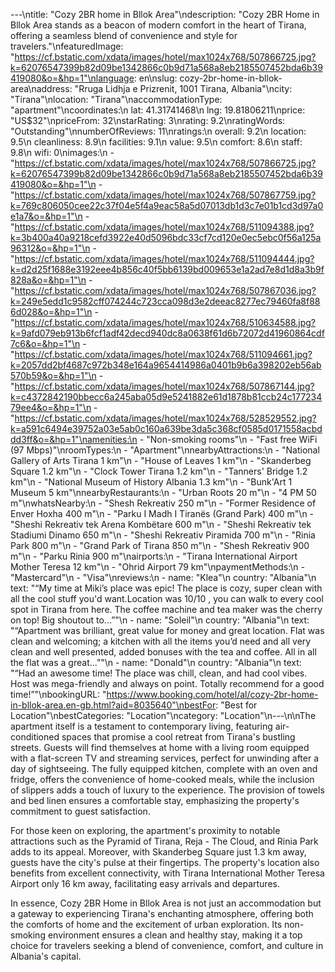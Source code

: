 ---\ntitle: "Cozy 2BR home in Bllok Area"\ndescription: "Cozy 2BR Home in Bllok Area stands as a beacon of modern comfort in the heart of Tirana, offering a seamless blend of convenience and style for travelers."\nfeaturedImage: "https://cf.bstatic.com/xdata/images/hotel/max1024x768/507866725.jpg?k=62076547399b82d09be1342866c0b9d71a568a8eb2185507452bda6b39419080&o=&hp=1"\nlanguage: en\nslug: cozy-2br-home-in-bllok-area\naddress: "Rruga Lidhja e Prizrenit, 1001 Tirana, Albania"\ncity: "Tirana"\nlocation: "Tirana"\naccommodationType: "apartment"\ncoordinates:\n  lat: 41.31741468\n  lng: 19.81806211\nprice: "US$32"\npriceFrom: 32\nstarRating: 3\nrating: 9.2\nratingWords: "Outstanding"\nnumberOfReviews: 11\nratings:\n  overall: 9.2\n  location: 9.5\n  cleanliness: 8.9\n  facilities: 9.1\n  value: 9.5\n  comfort: 8.6\n  staff: 9.8\n  wifi: 0\nimages:\n  - "https://cf.bstatic.com/xdata/images/hotel/max1024x768/507866725.jpg?k=62076547399b82d09be1342866c0b9d71a568a8eb2185507452bda6b39419080&o=&hp=1"\n  - "https://cf.bstatic.com/xdata/images/hotel/max1024x768/507867759.jpg?k=769c806050cee22c37f04e5f4a9eac58a5d07013db1d3c7e01b1cd3d97a0e1a7&o=&hp=1"\n  - "https://cf.bstatic.com/xdata/images/hotel/max1024x768/511094388.jpg?k=3b400a40a9218cefd3922e40d5096bdc33cf7cd120e0ec5ebc0f56a125a96312&o=&hp=1"\n  - "https://cf.bstatic.com/xdata/images/hotel/max1024x768/511094444.jpg?k=d2d25f1688e3192eee4b856c40f5bb6139bd009653e1a2ad7e8d1d8a3b9f828a&o=&hp=1"\n  - "https://cf.bstatic.com/xdata/images/hotel/max1024x768/507867036.jpg?k=249e5edd1c9582cff074244c723cca098d3e2deeac8277ec79460fa8f886d028&o=&hp=1"\n  - "https://cf.bstatic.com/xdata/images/hotel/max1024x768/510634588.jpg?k=9afd079eb913b6fcf1adf42decd940dc8a0638f61d6b72072d41960864cdf7c6&o=&hp=1"\n  - "https://cf.bstatic.com/xdata/images/hotel/max1024x768/511094661.jpg?k=2057dd2bf4687c972b348e164a9654414986a0401b9b6a398202eb56ab570b59&o=&hp=1"\n  - "https://cf.bstatic.com/xdata/images/hotel/max1024x768/507867144.jpg?k=c4372842190bbecc6a245aba05d9e5241882e61d1878b81ccb24c17723479ee4&o=&hp=1"\n  - "https://cf.bstatic.com/xdata/images/hotel/max1024x768/528529552.jpg?k=a591c6494e39752a03e5ab0c160a639be3da5c368cf0585d0171558acbddd3ff&o=&hp=1"\namenities:\n  - "Non-smoking rooms"\n  - "Fast free WiFi (97 Mbps)"\nroomTypes:\n  - "Apartment"\nnearbyAttractions:\n  - "National Gallery of Arts Tirana 1 km"\n  - "House of Leaves 1 km"\n  - "Skanderbeg Square 1.2 km"\n  - "Clock Tower Tirana 1.2 km"\n  - "Tanners' Bridge 1.2 km"\n  - "National Museum of History Albania 1.3 km"\n  - "Bunk'Art 1 Museum 5 km"\nnearbyRestaurants:\n  - "Urban Roots 20 m"\n  - "4 PM 50 m"\nwhatsNearby:\n  - "Shesh Rekreativ 250 m"\n  - "Former Residence of Enver Hoxha 400 m"\n  - "Parku I Madh I Tiranës (Grand Park) 400 m"\n  - "Sheshi Rekreativ tek Arena Kombëtare 600 m"\n  - "Sheshi Rekreativ tek Stadiumi Dinamo 650 m"\n  - "Sheshi Rekreativ Piramida 700 m"\n  - "Rinia Park 800 m"\n  - "Grand Park of Tirana 850 m"\n  - "Shesh Rekreativ 900 m"\n  - "Parku Rinia 900 m"\nairports:\n  - "Tirana International Airport Mother Teresa 12 km"\n  - "Ohrid Airport 79 km"\npaymentMethods:\n  - "Mastercard"\n  - "Visa"\nreviews:\n  - name: "Klea"\n    country: "Albania"\n    text: "“My time at Miki’s place was epic! The place is cozy, super clean with all the cool stuff you'd want.Location was 10/10 , you can walk to every cool spot in Tirana from here. The coffee machine and tea maker was the cherry on top! Big shoutout to...”"\n  - name: "Soleil"\n    country: "Albania"\n    text: "“Apartment was brilliant, great value for money and great location. Flat was clean and welcoming; a kitchen with all the items you’d need and all very clean and well presented, added bonuses with the tea and coffee.
All in all the flat was a great...”"\n  - name: "Donald"\n    country: "Albania"\n    text: "“Had an awesome time! The place was chill, clean, and had cool vibes. Host was mega-friendly and always on point. Totally recommend for a good time!”"\nbookingURL: "https://www.booking.com/hotel/al/cozy-2br-home-in-bllok-area.en-gb.html?aid=8035640"\nbestFor: "Best for Location"\nbestCategories: "Location"\ncategory: "Location"\n---\n\nThe apartment itself is a testament to contemporary living, featuring air-conditioned spaces that promise a cool retreat from Tirana's bustling streets. Guests will find themselves at home with a living room equipped with a flat-screen TV and streaming services, perfect for unwinding after a day of sightseeing. The fully equipped kitchen, complete with an oven and fridge, offers the convenience of home-cooked meals, while the inclusion of slippers adds a touch of luxury to the experience. The provision of towels and bed linen ensures a comfortable stay, emphasizing the property's commitment to guest satisfaction.

For those keen on exploring, the apartment's proximity to notable attractions such as the Pyramid of Tirana, Reja - The Cloud, and Rinia Park adds to its appeal. Moreover, with Skanderbeg Square just 1.3 km away, guests have the city's pulse at their fingertips. The property's location also benefits from excellent connectivity, with Tirana International Mother Teresa Airport only 16 km away, facilitating easy arrivals and departures.

In essence, Cozy 2BR Home in Bllok Area is not just an accommodation but a gateway to experiencing Tirana's enchanting atmosphere, offering both the comforts of home and the excitement of urban exploration. Its non-smoking environment ensures a clean and healthy stay, making it a top choice for travelers seeking a blend of convenience, comfort, and culture in Albania's capital.